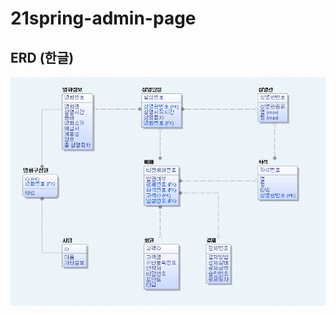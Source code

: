 # 21spring-admin-page

## ERD (한글)
![ERD](https://raw.githubusercontent.com/syd03098/21spring-admin-page/main/diagram/diagram_kr.png)
